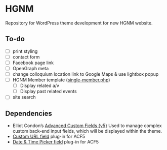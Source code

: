 # HGNM

Repository for WordPress theme development for new HGNM website.

## To-do

- [ ] print styling
- [ ] contact form
- [ ] Facebook page link
- [ ] OpenGraph meta
- [ ] change colloquium location link to Google Maps & use lightbox popup
- [ ] HGNM Member template ([single-member.php](/single-member.php))
	- [ ] Display related a/v
	- [ ] Display past related events
- [ ] site search

## Dependencies

- Elliot Condon’s [Advanced Custom Fields {v5}](https://github.com/AdvancedCustomFields/acf5-beta)
Used to manage complex custom back-end input fields, which will be displayed within the theme.
- [Custom URL field](https://github.com/delucis/acf-url-field) plug-in for ACF5
- [Date & Time Picker field](https://github.com/yanknudtskov/acf-field-date-time-picker) plug-in for ACF5
